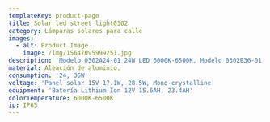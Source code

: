 ```yaml
---
templateKey: product-page
title: Solar led street light0302
category: Lámparas solares para calle
images:
  - alt: Product Image.
    image: /img/15647095999251.jpg
description: 'Modelo 0302A24-01 24W LED 6000K-6500K, Modelo 0302B36-01 36W LED 6000K-6500K.'
material: Aleación de aluminio.
consumption: '24, 36W'
voltage: 'Panel solar 15V 17.1W, 28.5W, Mono-crystalline'
equipment: 'Batería Lithium-Ion 12V 15.6AH, 23.4AH'
colorTemperature: 6000K-6500K
ip: IP65
---
```


